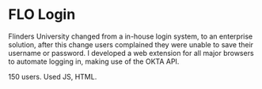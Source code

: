 # FLO Login

Flinders University changed from a in-house login system, to an enterprise solution, after this change users complained they were unable to save their username or password. I developed a web extension for all major browsers to automate logging in, making use of the OKTA API.

150 users. Used JS, HTML.